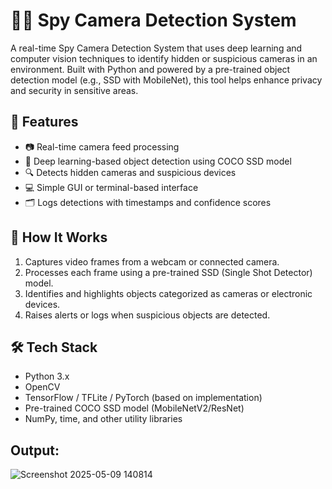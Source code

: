 # 🕵️‍♂️ Spy Camera Detection System

A real-time Spy Camera Detection System that uses deep learning and computer vision techniques to identify hidden or suspicious cameras in an environment. Built with Python and powered by a pre-trained object detection model (e.g., SSD with MobileNet), this tool helps enhance privacy and security in sensitive areas.

## 📌 Features

- 📷 Real-time camera feed processing
- 🧠 Deep learning-based object detection using COCO SSD model
- 🔍 Detects hidden cameras and suspicious devices
- 💻 Simple GUI or terminal-based interface
- 🗂️ Logs detections with timestamps and confidence scores

## 🚀 How It Works

1. Captures video frames from a webcam or connected camera.
2. Processes each frame using a pre-trained SSD (Single Shot Detector) model.
3. Identifies and highlights objects categorized as cameras or electronic devices.
4. Raises alerts or logs when suspicious objects are detected.

## 🛠️ Tech Stack

- Python 3.x
- OpenCV
- TensorFlow / TFLite / PyTorch (based on implementation)
- Pre-trained COCO SSD model (MobileNetV2/ResNet)
- NumPy, time, and other utility libraries
## Output:
![Screenshot 2025-05-09 140814](https://github.com/user-attachments/assets/4aebc6c8-0985-4d17-b034-8b86e4462e8e)

